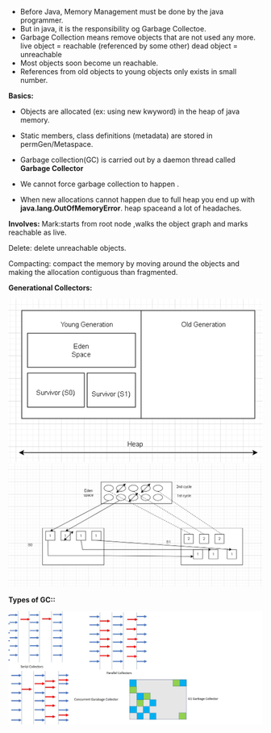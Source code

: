 
* Before Java, Memory Management must be done by the java programmer.
* But in java, it is the responsibility og Garbage Collectoe.
* Garbage Collection means remove objects that are not used any more.
           live object = reachable (referenced by some other)
           dead object = unreachable
* Most objects soon become un reachable.
* References from old objects to young objects only exists in small number.

**Basics:**
* Objects are allocated (ex: using new kwyword) in the heap of java memory.

* Static members, class definitions (metadata) are stored in permGen/Metaspace.

* Garbage collection(GC) is carried out by a daemon thread called **Garbage Collector**

* We cannot force garbage collection to happen .

* When new allocations cannot happen due to full heap you end up with **java.lang.OutOfMemoryError**. heap spaceand a lot of headaches.

**Involves:**
Mark:starts from root node ,walks the object graph and marks reachable as live.

Delete: delete unreachable objects.

Compacting: compact the memory by moving around the objects and making the allocation contiguous than fragmented.

**Generational Collectors:**

![gc.PNG](gc.PNG)
![workingofgc.PNG](workingofgc.PNG)



**Types of GC::**

![typesofgc.jpg](typesofgc.jpg)